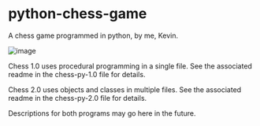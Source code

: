 # python-chess-game
A chess game programmed in python, by me, Kevin. 

![image](https://user-images.githubusercontent.com/64618290/88246685-116c9480-cc50-11ea-97c6-68a0bd02c1de.png)

Chess 1.0 uses procedural programming in a single file. See the associated readme in the chess-py-1.0 file for details.

Chess 2.0 uses objects and classes in multiple files. See the associated readme in the chess-py-2.0 file for details.

Descriptions for both programs may go here in the future.
